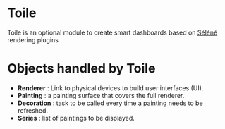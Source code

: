 Toile
=====

Toile is an optional module to create smart dashboards based on [Séléné](https://github.com/destroyedlolo/Selene) rendering plugins

# Objects handled by Toile

- **Renderer** : Link to physical devices to build user interfaces (UI).
- **Painting** : a painting surface that covers the full renderer.
- **Decoration** : task to be called every time a painting needs to be refreshed.
- **Series** : list of paintings to be displayed.
